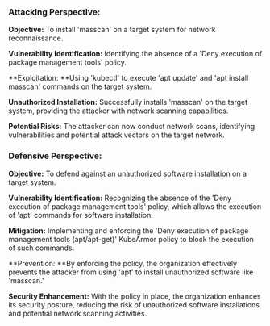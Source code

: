 ### Attacking Perspective:

**Objective:** To install 'masscan' on a target system for network reconnaissance.

**Vulnerability Identification:** Identifying the absence of a 'Deny execution of package management tools' policy.

**Exploitation: **Using 'kubectl' to execute 'apt update' and 'apt install masscan' commands on the target system.

**Unauthorized Installation:** Successfully installs 'masscan' on the target system, providing the attacker with network scanning capabilities.

**Potential Risks:** The attacker can now conduct network scans, identifying vulnerabilities and potential attack vectors on the target network.

### Defensive Perspective:

**Objective:** To defend against an unauthorized software installation on a target system.

**Vulnerability Identification:** Recognizing the absence of the 'Deny execution of package management tools' policy, which allows the execution of 'apt' commands for software installation.

**Mitigation:** Implementing and enforcing the 'Deny execution of package management tools (apt/apt-get)' KubeArmor policy to block the execution of such commands.

**Prevention: **By enforcing the policy, the organization effectively prevents the attacker from using 'apt' to install unauthorized software like 'masscan.'

**Security Enhancement:** With the policy in place, the organization enhances its security posture, reducing the risk of unauthorized software installations and potential network scanning activities.




